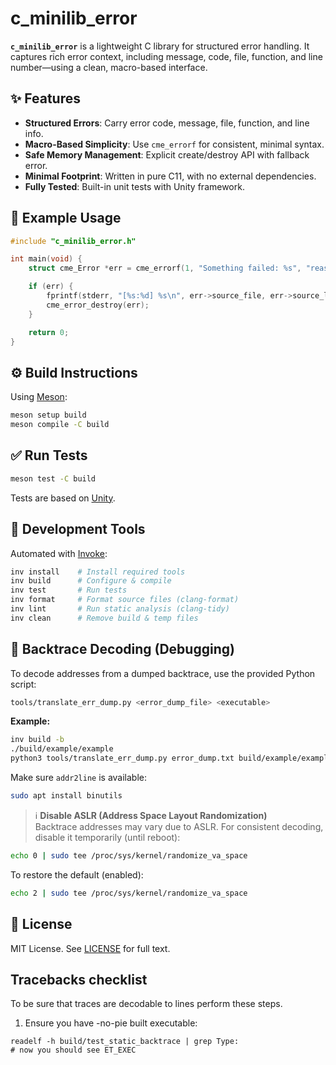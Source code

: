 # c_minilib_error

**`c_minilib_error`** is a lightweight C library for structured error handling. It captures rich error context, including message, code, file, function, and line number—using a clean, macro-based interface.

## ✨ Features

- **Structured Errors**: Carry error code, message, file, function, and line info.
- **Macro-Based Simplicity**: Use `cme_errorf` for consistent, minimal syntax.
- **Safe Memory Management**: Explicit create/destroy API with fallback error.
- **Minimal Footprint**: Written in pure C11, with no external dependencies.
- **Fully Tested**: Built-in unit tests with Unity framework.

## 🧠 Example Usage

```c
#include "c_minilib_error.h"

int main(void) {
    struct cme_Error *err = cme_errorf(1, "Something failed: %s", "reason");

    if (err) {
        fprintf(stderr, "[%s:%d] %s\n", err->source_file, err->source_line, err->msg);
        cme_error_destroy(err);
    }

    return 0;
}
```

## ⚙️ Build Instructions

Using [Meson](https://mesonbuild.com/):

```sh
meson setup build
meson compile -C build
```

## ✅ Run Tests

```sh
meson test -C build
```

Tests are based on [Unity](https://www.throwtheswitch.org/unity).

## 🧰 Development Tools

Automated with [Invoke](https://www.pyinvoke.org/):

```sh
inv install    # Install required tools
inv build      # Configure & compile
inv test       # Run tests
inv format     # Format source files (clang-format)
inv lint       # Run static analysis (clang-tidy)
inv clean      # Remove build & temp files
```

## 🧪 Backtrace Decoding (Debugging)

To decode addresses from a dumped backtrace, use the provided Python script:

```bash
tools/translate_err_dump.py <error_dump_file> <executable>
```

**Example:**

```bash
inv build -b
./build/example/example
python3 tools/translate_err_dump.py error_dump.txt build/example/example
```

Make sure `addr2line` is available:

```bash
sudo apt install binutils
```

> ℹ️ **Disable ASLR (Address Space Layout Randomization)**  
Backtrace addresses may vary due to ASLR. For consistent decoding, disable it temporarily (until reboot):

```bash
echo 0 | sudo tee /proc/sys/kernel/randomize_va_space
```

To restore the default (enabled):

```bash
echo 2 | sudo tee /proc/sys/kernel/randomize_va_space
```

## 📄 License

MIT License. See [LICENSE](LICENSE) for full text.



## Tracebacks checklist

To be sure that traces are decodable to lines perform these steps.

1. Ensure you have -no-pie built executable:
```
readelf -h build/test_static_backtrace | grep Type:
# now you should see ET_EXEC
```
